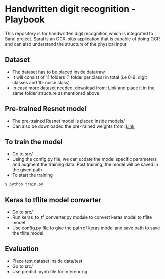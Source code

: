 # Handwritten digit recognition - Playbook
This repository is for handwritten digit recognition which is integrated to Saral project. Saral is an OCR-plus application that is capable of doing OCR and can also understand the structure of the physical input.

## Dataset
- The dataset has to be placed inside data/raw  
- It will consist of 11 folders (1 folder per class) in total (i.e 0-9: digit classes and 10: noise class)
- In case more dataset needed, download from: [Link](https://drive.google.com/drive/folders/1pN6_j8BBoB9yacUNCXE37d6qKK6NtOpo?usp=share_link) and place it in the same folder structure as mentioned above

## Pre-trained Resnet model
- The pre-trained Resnet model is placed inside models/ 
- Can also be downloaded the pre-trained weights from: [Link](https://drive.google.com/file/d/1PZVfCDYWsmK0ejpv0r3-i0dOq-JvQgLi/view?usp=share_link)

## To train the model
- Go to src/
- Using the config.py file, we can update the model specific parameters and augment the training data. Post training, the model will be saved in the given path
- To start the training
```bash
$ python train.py 
```
## Keras to tflite model converter
- Go to src/
- Run keras_to_tf_converter.py module to convert keras model to tflite model
- Use config.py file to give the path of keras model and save path to save the tflite model

## Evaluation
- Place test dataset inside data/test
- Go to src/
- Use predict.ipynb file for inferencing



